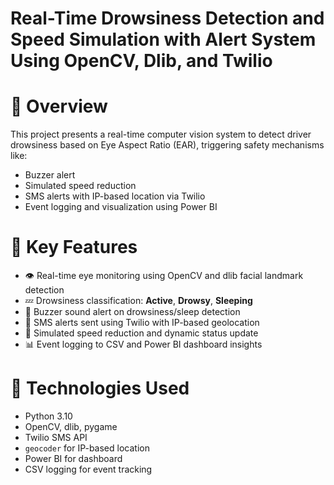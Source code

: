 # Real-Time Drowsiness Detection and Speed Simulation with Alert System Using OpenCV, Dlib, and Twilio


# 🚦 Overview

This project presents a real-time computer vision system to detect driver drowsiness based on Eye Aspect Ratio (EAR), triggering safety mechanisms like:
- Buzzer alert
- Simulated speed reduction
- SMS alerts with IP-based location via Twilio
- Event logging and visualization using Power BI

# 📌 Key Features

- 👁️ Real-time eye monitoring using OpenCV and dlib facial landmark detection
- 💤 Drowsiness classification: **Active**, **Drowsy**, **Sleeping**
- 🔔 Buzzer sound alert on drowsiness/sleep detection
- 📍 SMS alerts sent using Twilio with IP-based geolocation
- 🚗 Simulated speed reduction and dynamic status update
- 📊 Event logging to CSV and Power BI dashboard insights

# 🧠 Technologies Used

- Python 3.10
- OpenCV, dlib, pygame
- Twilio SMS API
- `geocoder` for IP-based location
- Power BI for dashboard
- CSV logging for event tracking
